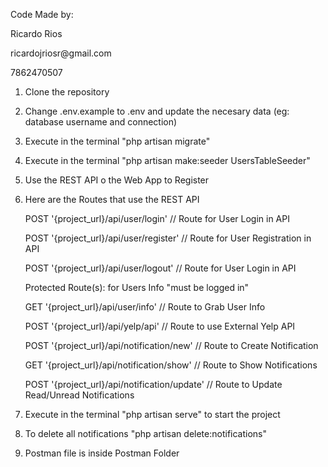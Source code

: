 <p>Code Made by:</p>

<p>Ricardo Rios</p>
<p>ricardojriosr@gmail.com</p>
<p>7862470507</p>

1. Clone the repository
2. Change .env.example to .env and update the necesary data (eg: database username and connection)
3. Execute in the terminal "php artisan migrate"
4. Execute in the terminal "php artisan make:seeder UsersTableSeeder"
5. Use the REST API o the Web App to Register
6. Here are the Routes that use the REST API

    <p>POST '{project_url}/api/user/login'  // Route for User Login in API</p>
    <p>POST '{project_url}/api/user/register'  // Route for User Registration in API</p>
    <p>POST '{project_url}/api/user/logout' // Route for User Login in API</p>
    <p></p>
    <p>Protected Route(s): for Users Info "must be logged in"</p>
    <p></p>
    <p>GET '{project_url}/api/user/info'  // Route to Grab User Info </p>
    <p>POST '{project_url}/api/yelp/api'  // Route to use External Yelp API</p>
    <p>POST '{project_url}/api/notification/new'  // Route to Create Notification</p>
    <p>GET '{project_url}/api/notification/show'  // Route to Show Notifications</p>
    <p>POST '{project_url}/api/notification/update'  // Route to Update Read/Unread Notifications</p>

7. Execute in the terminal "php artisan serve" to start the project
8. To delete all notifications "php artisan delete:notifications"
9. Postman file is inside Postman Folder

